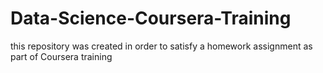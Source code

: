 # Data-Science-Coursera-Training
this repository was created in order to satisfy a homework assignment as part of Coursera training
